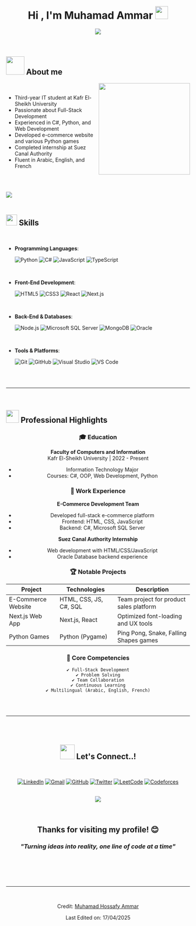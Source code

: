 <h1 align="center"><b>Hi , I'm Muhamad Ammar </b><img src="https://media.giphy.com/media/hvRJCLFzcasrR4ia7z/giphy.gif" width="35"></h1>

<p align="center">
  <a href="https://github.com/DenverCoder1/readme-typing-svg"><img src="https://readme-typing-svg.herokuapp.com?font=Time+New+Roman&color=cyan&size=25&center=true&vCenter=true&width=600&height=100&lines=Software+Engineering+Student;Full-Stack+Developer;Python+and+C%23+Developer;Active+Learner;Love+to+code+and+create..<3"></a>
</p>

<br>

## <picture><img src="https://raw.githubusercontent.com/Tarikul-Islam-Anik/Animated-Fluent-Emojis/master/Emojis/Hand%20gestures/Waving%20Hand.png" width="50px"></picture> **About me**

<picture> <img align="right" src="https://raw.githubusercontent.com/mayankchaudhary26/Cool-Readme-ideas/master/data/octocat/baracktocat.jpg" width="250px"></picture>

<br>

- Third-year IT student at Kafr El-Sheikh University
- Passionate about Full-Stack Development
- Experienced in C#, Python, and Web Development
- Developed e-commerce website and various Python games
- Completed internship at Suez Canal Authority
- Fluent in Arabic, English, and French

<br><br>

<img src="https://raw.githubusercontent.com/andreasbm/readme/master/assets/lines/colored.png"><br><br>

## <img src="https://raw.githubusercontent.com/Tarikul-Islam-Anik/Animated-Fluent-Emojis/master/Emojis/Objects/Hammer%20and%20Wrench.png" width="30"><b> Skills</b>
<br>

<p align="center">

- **Programming Languages**:
    
    ![Python](https://img.shields.io/badge/Python-3776AB?style=for-the-badge&logo=python&logoColor=white)
    ![C#](https://img.shields.io/badge/C%23-239120?style=for-the-badge&logo=c-sharp&logoColor=white)
    ![JavaScript](https://img.shields.io/badge/JavaScript-F7DF1E?style=for-the-badge&logo=javascript&logoColor=black)
    ![TypeScript](https://img.shields.io/badge/TypeScript-3178C6?style=for-the-badge&logo=typescript&logoColor=white)

<br>   
    
- **Front-End Development**:

   ![HTML5](https://img.shields.io/badge/HTML5-E34F26?style=for-the-badge&logo=html5&logoColor=white)
   ![CSS3](https://img.shields.io/badge/CSS3-1572B6?style=for-the-badge&logo=css3&logoColor=white)
   ![React](https://img.shields.io/badge/React-61DAFB?style=for-the-badge&logo=react&logoColor=black)
   ![Next.js](https://img.shields.io/badge/Next.js-000000?style=for-the-badge&logo=next.js&logoColor=white)

<br>

- **Back-End & Databases**:

    ![Node.js](https://img.shields.io/badge/Node.js-339933?style=for-the-badge&logo=node.js&logoColor=white)
    ![Microsoft SQL Server](https://img.shields.io/badge/Microsoft%20SQL%20Server-CC2927?style=for-the-badge&logo=microsoft%20sql%20server&logoColor=white)
    ![MongoDB](https://img.shields.io/badge/MongoDB-47A248?style=for-the-badge&logo=mongodb&logoColor=white)
    ![Oracle](https://img.shields.io/badge/Oracle-F80000?style=for-the-badge&logo=oracle&logoColor=white)

<br>

- **Tools & Platforms**:

    ![Git](https://img.shields.io/badge/Git-F05032?style=for-the-badge&logo=git&logoColor=white)
    ![GitHub](https://img.shields.io/badge/GitHub-181717?style=for-the-badge&logo=github&logoColor=white)
    ![Visual Studio](https://img.shields.io/badge/Visual%20Studio-5C2D91?style=for-the-badge&logo=visual%20studio&logoColor=white)
    ![VS Code](https://img.shields.io/badge/VS%20Code-007ACC?style=for-the-badge&logo=visual%20studio%20code&logoColor=white)

</p>

<br>
<br>

-----

<br>

## <img src="https://raw.githubusercontent.com/Tarikul-Islam-Anik/Animated-Fluent-Emojis/master/Emojis/Travel%20and%20places/Fire.png" width="35"><b> Professional Highlights</b>

<div align="center">

### 🎓 Education
**Faculty of Computers and Information**  
Kafr El-Sheikh University | 2022 - Present  
- Information Technology Major  
- Courses: C#, OOP, Web Development, Python  

### 💼 Work Experience
**E-Commerce Development Team**  
- Developed full-stack e-commerce platform  
- Frontend: HTML, CSS, JavaScript  
- Backend: C#, Microsoft SQL Server  

**Suez Canal Authority Internship**  
- Web development with HTML/CSS/JavaScript  
- Oracle Database backend experience  

### 🏆 Notable Projects
| Project | Technologies | Description |
|---------|-------------|-------------|
| E-Commerce Website | HTML, CSS, JS, C#, SQL | Team project for product sales platform |
| Next.js Web App | Next.js, React | Optimized font-loading and UX tools |
| Python Games | Python (Pygame) | Ping Pong, Snake, Falling Shapes games |

### 🌟 Core Competencies
```text
✔ Full-Stack Development
✔ Problem Solving
✔ Team Collaboration
✔ Continuous Learning
✔ Multilingual (Arabic, English, French)
```

<br>
<br>

-----

<br>
<br>

## <b> <img src="https://raw.githubusercontent.com/Tarikul-Islam-Anik/Animated-Fluent-Emojis/master/Emojis/Hand%20gestures/Handshake.png" width="40"> Let's Connect..!</b>
<br>
<div align='center'>

[![LinkedIn](https://img.shields.io/badge/LinkedIn-0077B5?style=for-the-badge&logo=linkedin&logoColor=white)](https://linkedin.com/in/muhamad-ammar-18b427306)
[![Gmail](https://img.shields.io/badge/Gmail-D14836?style=for-the-badge&logo=gmail&logoColor=white)](mailto:Muhamad.ammar09001@qmail.com)
[![GitHub](https://img.shields.io/badge/GitHub-100000?style=for-the-badge&logo=github&logoColor=white)](https://github.com/Muhamedhossafy)
[![Twitter](https://img.shields.io/badge/Twitter-1DA1F2?style=for-the-badge&logo=twitter&logoColor=white)](https://x.com/MuhamadAmm36641?t=VgZ5wL-2aDE-qoAheNhjfA&s=09)
[![LeetCode](https://img.shields.io/badge/-LeetCode-FFA116?style=for-the-badge&logo=LeetCode&logoColor=black)](https://leetcode.com/)
[![Codeforces](https://img.shields.io/badge/Codeforces-445f9d?style=for-the-badge&logo=Codeforces&logoColor=white)](https://codeforces.com/)

</div>

<br>
<img src="https://raw.githubusercontent.com/andreasbm/readme/master/assets/lines/colored.png">
<br>
<br>
<br>

<div align='center'>

## <b>Thanks for visiting my profile! 😊</b>
### <i>"Turning ideas into reality, one line of code at a time"</i>

</div>
<br>
<br>
<br>
<br>

---

<br>

Credit: [Muhamad Hossafy Ammar](https://github.com/Muhamedhossafy)

Last Edited on: 17/04/2025
